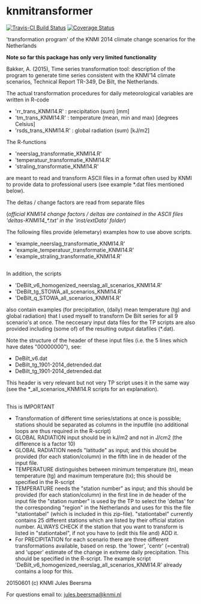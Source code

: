 # knmitransformer

[![Travis-CI Build Status](https://travis-ci.org/MartinRoth/knmitransformer.svg?branch=master)](https://travis-ci.org/MartinRoth/knmitransformer)
[![Coverage Status](https://img.shields.io/codecov/c/github/MartinRoth/knmitransformer/master.svg)](https://codecov.io/github/MartinRoth/knmitransformer?branch=master)

'transformation program'  of the KNMI 2014 climate change scenarios for the Netherlands

**Note so far this package has only very limited functionality**

Bakker, A. (2015), Time series transformation tool: description of the program to generate time series
consistent with the KNMI’14 climate scenarios, Technical Report TR-349, De Bilt, the Netherlands.

The actual transformation procedures for daily meteorological variables are written in R-code

- 'rr_trans_KNMI14.R' : precipitation    (sum)                [mm]             
- 'tm_trans_KNMI14.R' : temperature      (mean, min and max)  [degrees Celsius] 
- 'rsds_trans_KNMI14.R' : global radiation (sum)                [kJ/m2]

The R-functions

- 'neerslag_transformatie_KNMI14.R'
- 'temperatuur_transformatie_KNMI14.R'
- 'straling_transformatie_KNMI14.R'
   
are meant to read and transform ASCII files in a format often used by KNMI to provide data to professional users (see example *.dat files mentioned below).
   

The deltas / change factors are read from separate files 

(*official KNMI14 change factors / deltas are contained in the ASCII files 'deltas-KNMI14_\*.txt' in the 'inst/extData' folder*)

The following files provide (elemetary) examples how to use above scripts.

- 'example_neerslag_transformatie_KNMI14.R'
- 'example_temperatuur_transformatie_KNMI14.R'
- 'example_straling_transformatie_KNMI14.R'
     



##
In addition, the scripts

- 'DeBilt_v6_homogenized_neerslag_all_scenarios_KNMI14.R'
- 'DeBilt_tg_STOWA_all_scenarios_KNMI14.R'
- 'DeBilt_q_STOWA_all_scenarios_KNMI14.R'

also contain examples (for precipitation, (daily) mean temperature (tg) and global radiation) that I used myself to transform De Bilt series for all 9 scenario's at once.
The neccesary input data files for the TP scripts are also provided including (some of) of the resulting output datafiles (*.dat). 

Note the structure of the header of these input files (i.e. the 5 lines which have dates "00000000"), see:

- DeBilt_v6.dat
- DeBilt_tg_1901-2014_detrended.dat
- DeBilt_tg_1901-2014_detrended.dat

This header is very relevant but not very TP script uses it in the same way (see the *_all_scenarios_KNMI14.R scripts for an explanation).

##
This is IMPORTANT

* Transformation of different time series/stations at once is possible; stations should be separated as columns in the inputfile (no additional 
  loops are thus required in the R-script)
* GLOBAL RADIATION input should be in kJ/m2 and not in J/cm2 (the difference is a factor 10)
* GLOBAL RADIATION needs "latitude" as input; and this should be provided (for each station/column) in the fifth line in de header of the input file.
* TEMPERATURE distinguishes between minimum temperature (tn), mean temperature (tg) and maximum temperature (tx); this should be specified in the R-script
* TEMPERATURE needs the "station number" as input; and this should be provided (for each station/column) in the first line in de header of the input file 
  the "station number" is used by the TP to select the 'deltas' for the corresponding "region" in the Netherlands and uses for this the file "stationtabel" 
  (which is included in this zip-file).
  "stationtabel" currently contains 25 different stations which are listed by their official station number. 
  ALWAYS CHECK if the station that you want to transform is listed in "stationtabel", if not you have to (edit this file and) ADD it.
* For PRECIPITATION for each scenario there are three different transformations available, based on resp. the 'lower', 'centr' (=central) and 'upper' estimate 
  of the change in extreme daily precipitation. This should be specified in the R-script. The example script 'DeBilt_v6_homogenized_neerslag_all_scenarios_KNMI14.R'
  already contains a loop for this.


20150601 (c) KNMI
Jules Beersma

For questions email to:
jules.beersma@knmi.nl     
